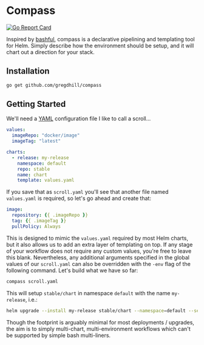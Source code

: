 # Compass

[![Go Report Card](https://goreportcard.com/badge/github.com/gregdhill/compass)](https://goreportcard.com/report/github.com/gregdhill/compass)

Inspired by [bashful](https://github.com/wagoodman/bashful), compass is a declarative pipelining and templating tool for Helm. Simply describe how the environment should be setup, and it will chart out a direction for your stack.

## Installation

```bash
go get github.com/gregdhill/compass
```

## Getting Started

We'll need a [YAML](https://yaml.org) configuration file I like to call a scroll...

```yaml
values:
  imageRepo: "docker/image"
  imageTag: "latest"

charts:
  - release: my-release
    namespace: default
    repo: stable
    name: chart
    template: values.yaml
```

If you save that as `scroll.yaml` you'll see that another file named `values.yaml` is required, so let's go ahead and create that:

```yaml
image:
  repository: {{ .imageRepo }}
  tag: {{ .imageTag }}
  pullPolicy: Always
```

This is designed to mimic the `values.yaml` required by most Helm charts, but it also allows us to add an extra layer of templating on top. If any stage of your workflow does not require any custom values, you're free to leave this blank. Nevertheless, any additional arguments specified in the global values of our `scroll.yaml` can also be overridden with the `-env` flag of the following command. Let's build what we have so far:

```bash
compass scroll.yaml
```

This will setup `stable/chart` in namespace `default` with the name `my-release`, i.e.:

```bash
helm upgrade --install my-release stable/chart --namespace=default --set 'repository="docker/image",tag="latest",pullPolicy=Always'
```

Though the footprint is arguably minimal for most deployments / upgrades, the aim is to simply multi-chart, multi-environment workflows which can't be supported by simple bash multi-liners.
